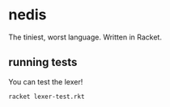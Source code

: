 # nedis

The tiniest, worst language. Written in Racket.

## running tests

You can test the lexer!

```sh
racket lexer-test.rkt
```

